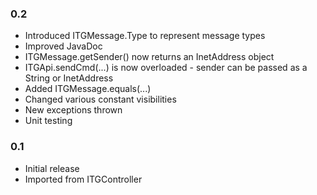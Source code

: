 ### 0.2
- Introduced ITGMessage.Type to represent message types
- Improved JavaDoc
- ITGMessage.getSender() now returns an InetAddress object
- ITGApi.sendCmd(...) is now overloaded - sender can be passed as a String or InetAddress
- Added ITGMessage.equals(...)
- Changed various constant visibilities
- New exceptions thrown
- Unit testing

### 0.1
- Initial release
- Imported from ITGController
